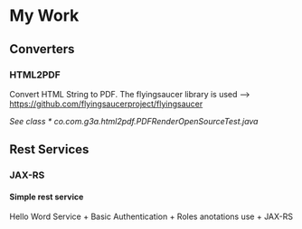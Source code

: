 # My Work


## Converters

### HTML2PDF
Convert HTML String to PDF.
The flyingsaucer library is used --> https://github.com/flyingsaucerproject/flyingsaucer

*See class * co.com.g3a.html2pdf.PDFRenderOpenSourceTest.java*


## Rest Services

### JAX-RS

#### Simple rest service

   Hello Word Service + Basic Authentication + Roles anotations use + JAX-RS 